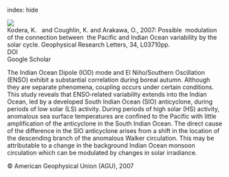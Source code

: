 index: hide

<div class="Citation">
    <div class="Citation-thumb CitationThumb-linked"  data-href="https://doi.org/10.1029/2006gl027827">
      <img src="https://static.claimspace.cloud/climate-study-static/refs/thumbs/10/Kodera_et_al_2007-thumb.png" />
    </div>

  <div class="Citation-body">
    <div class="Citation-text">Kodera, K.   and Coughlin, K.  and Arakawa, O., 2007: Possible  modulation of the connection between  the Pacific and Indian Ocean variability by the solar cycle. <span class="Article-journal">Geophysical Research Letters, </span><span class="Article-volume">34, </span>L03710pp.</div>
    <div class="Citation-links">
      <div class="CitationLink" data-href="https://doi.org/10.1029/2006gl027827">
        <div class="CitationLink-icon CitationLink-Doi"></div>
        <div class="CitationLink-text">DOI</div>
      </div>
      <div class="CitationLink" data-href="https://scholar.google.com/scholar?q=10.1029/2006gl027827">
        <div class="CitationLink-icon CitationLink-Scholar"></div>
        <div class="CitationLink-text">Google Scholar</div>
      </div>
    </div>
  </div>
</div>

The Indian Ocean Dipole (IOD) mode and El Niño/Southern Oscillation (ENSO) exhibit a substantial correlation during boreal autumn. Although they are separate phenomena, coupling occurs under certain conditions. This study reveals that ENSO‐related variability extends into the Indian Ocean, led by a developed South Indian Ocean (SIO) anticyclone, during periods of low solar (LS) activity. During periods of high solar (HS) activity, anomalous sea surface temperatures are confined to the Pacific with little amplification of the anticyclone in the South Indian Ocean. The direct cause of the difference in the SIO anticyclone arises from a shift in the location of the descending branch of the anomalous Walker circulation. This may be attributable to a change in the background Indian Ocean monsoon circulation which can be modulated by changes in solar irradiance.

<div class="Citation-copy">
&copy; American Geophysical Union (AGU), 2007
</div>